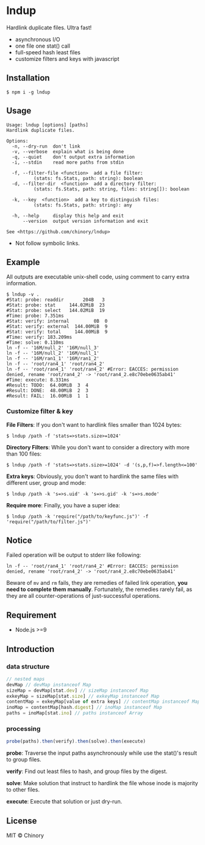 # lndup

Hardlink duplicate files. Ultra fast!

- asynchronous I/O
- one file one stat() call
- full-speed hash least files
- customize filters and keys with javascript

## Installation

```
$ npm i -g lndup
```

## Usage

```
Usage: lndup [options] [paths]
Hardlink duplicate files.

Options:
  -n, --dry-run  don't link
  -v, --verbose  explain what is being done
  -q, --quiet    don't output extra information
  -i, --stdin    read more paths from stdin

  -f, --filter-file <function>  add a file filter:
          (stats: fs.Stats, path: string): boolean
  -d, --filter-dir  <function>  add a directory filter:
          (stats: fs.Stats, path: string, files: string[]): boolean

  -k, --key  <function>  add a key to distinguish files:
          (stats: fs.Stats, path: string): any

  -h, --help     display this help and exit
      --version  output version information and exit

See <https://github.com/chinory/lndup>
```

- Not follow symbolic links.

## Example

All outputs are executable unix-shell code, using comment to carry extra information.

```shell
$ lndup -v .
#Stat: probe: readdir       204B   3
#Stat: probe: stat     144.02MiB  23
#Stat: probe: select   144.02MiB  19
#Time: probe: 7.351ms
#Stat: verify: internal         0B  0
#Stat: verify: external  144.00MiB  9
#Stat: verify: total     144.00MiB  9
#Time: verify: 183.209ms
#Time: solve: 0.110ms
ln -f -- '16M/null_2' '16M/null_3'
ln -f -- '16M/null_2' '16M/null_1'
ln -f -- '16M/ran1_1' '16M/ran1_2'
ln -f -- 'root/ran4_1' 'root/ran4_2'
ln -f -- 'root/ran4_1' 'root/ran4_2' #Error: EACCES: permission denied, rename 'root/ran4_2' -> 'root/ran4_2.e8c70ebe0635ab41'
#Time: execute: 8.331ms
#Result: TODO:  64.00MiB  3  4
#Result: DONE:  48.00MiB  2  3
#Result: FAIL:  16.00MiB  1  1
```

### Customize filter & key

**File Filters**: If you don't want to hardlink files smaller than 1024 bytes:

```shell
$ lndup /path -f 'stats=>stats.size>=1024'
```

**Directory Filters**: While you don't want to consider a directory with more than 100 files:

```shell
$ lndup /path -f 'stats=>stats.size>=1024' -d '(s,p,f)=>f.length<=100'
```

**Extra keys**: Obviously, you don't want to hardlink the same files with different user, group and mode:

```shell
$ lndup /path -k 's=>s.uid' -k 's=>s.gid' -k 's=>s.mode'
```

**Require more**: Finally, you have a super idea:

```shell
$ lndup /path -k 'require("/path/to/keyfunc.js")' -f 'require("/path/to/filter.js")'
```

## Notice

Failed operation will be output to stderr like following:

```shell
ln -f -- 'root/ran4_1' 'root/ran4_2' #Error: EACCES: permission denied, rename 'root/ran4_2' -> 'root/ran4_2.e8c70ebe0635ab41'
```

Beware of `mv` and `rm` fails, they are remedies of failed link operation, **you need to complete them manually**. Fortunately, the remedies rarely fail, as they are all counter-operations of just-successful operations.

## Requirement

- Node.js >=9

## Introduction

### data structure

```javascript
// nested maps
devMap // devMap instanceof Map
sizeMap = devMap[stat.dev] // sizeMap instanceof Map
exkeyMap = sizeMap[stat.size] // exkeyMap instanceof Map
contentMap = exkeyMap[value of extra keys] // contentMap instanceof Map
inoMap = contentMap[hash.digest] // inoMap instanceof Map
paths = inoMap[stat.ino] // paths instanceof Array
```

### processing

```javascript
probe(paths).then(verify).then(solve).then(execute)
```

**probe**: Traverse the input paths asynchronously while use the stat()'s result to group files.

**verify**: Find out least files to hash, and group files by the digest. 

**solve**: Make solution that instruct to hardlink the file whose inode is majority to other files.

**execute**: Execute that solution or just dry-run.

## License

MIT © Chinory